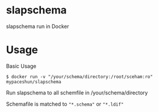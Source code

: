 # slapschema
slapschema run in Docker

# Usage

Basic Usage

```
$ docker run -v "/your/schema/directory:/root/sceham:ro" mypaceshun/slapschema
```

Run slapschema to all schemfile in /your/schema/directory

Schemafile is matched to `"*.schema"` or `"*.ldif"`

